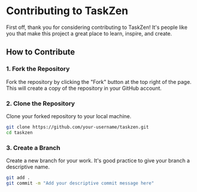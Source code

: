# Contributing to TaskZen

First off, thank you for considering contributing to TaskZen! It's people like you that make this project a great place to learn, inspire, and create.

## How to Contribute

### 1. Fork the Repository

Fork the repository by clicking the "Fork" button at the top right of the page. This will create a copy of the repository in your GitHub account.

### 2. Clone the Repository

Clone your forked repository to your local machine.

```sh
git clone https://github.com/your-username/taskzen.git
cd taskzen
```
### 3. Create a Branch

Create a new branch for your work. It's good practice to give your branch a descriptive name.

```sh
git add .
git commit -m "Add your descriptive commit message here"
```



